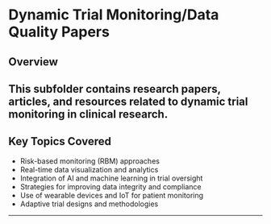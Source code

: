 # Dynamic Trial Monitoring/Data Quality Papers

## **Overview**
This subfolder contains research papers, articles, and resources related to dynamic trial monitoring in clinical research. 
---

## **Key Topics Covered**
- Risk-based monitoring (RBM) approaches
- Real-time data visualization and analytics
- Integration of AI and machine learning in trial oversight
- Strategies for improving data integrity and compliance
- Use of wearable devices and IoT for patient monitoring
- Adaptive trial designs and methodologies

---

